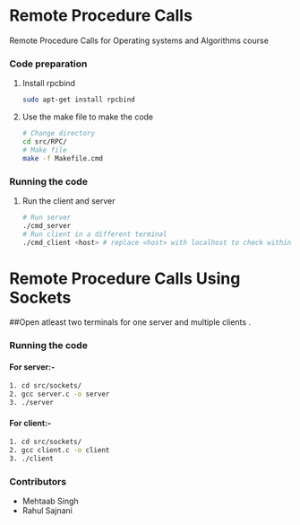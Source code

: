 # Remote Procedure Calls

Remote Procedure Calls for Operating systems and Algorithms course



### Code preparation

1. Install rpcbind

   ```bash
   sudo apt-get install rpcbind
   ```

   

2. Use the make file to make the code

   ```bash
   # Change directory
   cd src/RPC/
   # Make file
   make -f Makefile.cmd
   ```



### Running the code



1. Run the client and server

   ```bash
   # Run server
   ./cmd_server
   # Run client in a different terminal
   ./cmd_client <host> # replace <host> with localhost to check within the same pc
   ```

# Remote Procedure Calls Using Sockets

##Open atleast two terminals for one server and multiple clients .
### Running the code
#### For server:-
 ```bash
 1. cd src/sockets/
 2. gcc server.c -o server
 3. ./server
 ```

#### For client:-
 ```bash
 1. cd src/sockets/
 2. gcc client.c -o client 
 3. ./client
 ```
   

### Contributors

- Mehtaab Singh
- Rahul Sajnani
